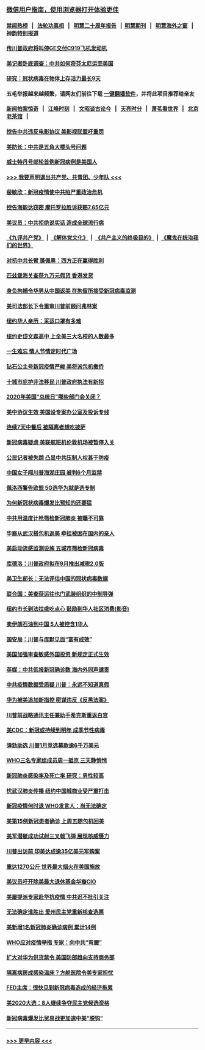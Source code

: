 ### [微信用户指南，使用浏览器打开体验更佳](https://github.com/gfw-breaker/banned-news1/blob/master/indexes/wechat-guide.md?t=0)
#### [禁闻热榜](热点新闻.md?t=0)  &nbsp;&nbsp;|&nbsp;&nbsp; [法轮功真相](https://github.com/gfw-breaker/truth/blob/master/README.md?t=0) &nbsp;&nbsp;|&nbsp;&nbsp; [明慧二十周年报告](https://github.com/gfw-breaker/mh-reports/blob/master/README.md?t=0) &nbsp;&nbsp;|&nbsp;&nbsp;[明慧期刊](https://github.com/gfw-breaker/mh-qikan) &nbsp;&nbsp;|&nbsp;&nbsp; [明慧海外之窗](https://github.com/gfw-breaker/mh-news/blob/master/README.md?t=0) &nbsp;&nbsp;|&nbsp;&nbsp; [神韵特别报道](https://github.com/gfw-breaker/mh-news/blob/master/shenyun.md?t=0)
#### [传川普政府将叫停GE交付C919飞机发动机](../pages/nsc412/n11871600.md?t=02161033) 
#### [美记者卧底调查：中共如何将芬太尼运至美国](../pages/nsc412/n11871821.md?t=02161033) 
#### [研究：冠状病毒在物体上存活力最长9天](../pages/nsc412/n11871871.md?t=02161033) 
#### 五毛举报越来越频繁，请网友们前往下载 [一键翻墙软件](https://github.com/gfw-breaker/ssr-accounts)，并将此项目推荐给亲友
#### [新闻拍案惊奇](https://github.com/gfw-breaker/banned-news1/blob/master/pages/link4.md) &nbsp;&nbsp;|&nbsp;&nbsp; [江峰时刻](https://github.com/gfw-breaker/banned-news1/blob/master/pages/link4.md) &nbsp;&nbsp;|&nbsp;&nbsp; [文昭谈古论今](https://github.com/gfw-breaker/banned-news1/blob/master/pages/link4.md) &nbsp;&nbsp;|&nbsp;&nbsp; [天亮时分](https://github.com/gfw-breaker/banned-news1/blob/master/pages/link4.md) &nbsp;&nbsp;|&nbsp;&nbsp; [萧茗看世界](https://github.com/gfw-breaker/banned-news1/blob/master/pages/link4.md) &nbsp;&nbsp;|&nbsp;&nbsp; [北京老茶馆](https://github.com/gfw-breaker/banned-news1/blob/master/pages/link4.md) &nbsp;&nbsp;|&nbsp;&nbsp; 
#### [控告中共违反电影协议 美影视联盟吁重罚](../pages/nsc412/n11871820.md?t=02161033) 
#### [美防长：中共是五角大楼头号问题](../pages/nsc412/n11871768.md?t=02161033) 
#### [威士特丹号邮轮首例新冠病例是美国人](../pages/nsc412/n11871731.md?t=02161033) 
#### [>>> 我要声明退出共产党、共青团、少年队 <<<](https://github.com/begood0513/goodnews/blob/master/quit/letter.md) 
#### [裴敏欣：新冠疫情使中共陷严重政治危机](../pages/nsc412/n11871514.md?t=02161033) 
#### [控告海能达窃密 摩托罗拉胜诉获赔7.65亿元](../pages/nsc412/n11871594.md?t=02161033) 
#### [美议员：中共拒绝说实话 造成全球流行病](../pages/nsc412/n11871582.md?t=02161033) 
#### [《九评共产党》](https://github.com/begood0513/9ping.md/blob/master/README.md) &nbsp;|&nbsp; [《解体党文化》](../../../../jtdwh.md/blob/master/README.md)  &nbsp;|&nbsp; [《共产主义的终极目的》](../../../../gczydzjmd.md/blob/master/README.md) &nbsp;|&nbsp; [《魔鬼在统治我们的世界》](../../../../mgztzwmdsj.md/blob/master/README.md) 
#### [对抗中共长臂 蓬佩奥：西方正在赢得胜利](../pages/nsc412/n11871500.md?t=02161033) 
#### [匹兹堡海关查获九万元假货 香港发货](../pages/nsc412/n11870716.md?t=02161033) 
#### [身负拘捕令华男从中国返美  在拘留所接受新冠病毒监测](../pages/nsc412/n11870710.md?t=02161033) 
#### [美司法部长下令重审川普前顾问弗林案](../pages/nsc412/n11870258.md?t=02161033) 
#### [纽约华人亲历：采运口罩有多难](../pages/nsc412/n11870531.md?t=02161033) 
#### [纽约史岱文森高中  上全美三大名校的人数最多](../pages/nsc412/n11870557.md?t=02161033) 
#### [一生难忘 情人节情定时代广场](../pages/nsc412/n11870536.md?t=02161033) 
#### [钻石公主号新冠疫情严峻 美将派包机撤侨](../pages/nsc412/n11870505.md?t=02161033) 
#### [十城市庇护非法移民 川普政府执法有新招](../pages/nsc412/n11870410.md?t=02161033) 
#### [2020年美国“总统日”哪些部门会关闭？](../pages/nsc412/n11870148.md?t=02161033) 
#### [美中协议生效 美国设专案办公室及投诉专线](../pages/nsc412/n11870266.md?t=02161033) 
#### [连续7天中餐后 被隔离者想吃披萨](../pages/nsc412/n11870243.md?t=02161033) 
#### [新冠病毒疑虑 美联航班机伦敦机场被暂停入关](../pages/nsc412/n11870015.md?t=02161033) 
#### [公民记者被失踪 凸显中共压制人权甚于防疫](../pages/nsc412/n11870042.md?t=02161033) 
#### [中国女子闯川普海湖庄园 被判6个月监禁](../pages/nsc412/n11869919.md?t=02161033) 
#### [佩洛西警告欧盟 5G选华为就是选专制](../pages/nsc412/n11869898.md?t=02161033) 
#### [为何新冠状病毒爆发比预知的还要猛](../pages/nsc412/n11869828.md?t=02161033) 
#### [中共用温度计枪筛检新冠肺炎 被曝不可靠](../pages/nsc412/n11869707.md?t=02161033) 
#### [华裔从武汉搭包机返美 牵挂被困在国内的亲人](../pages/nsc412/n11869711.md?t=02161033) 
#### [美启动流感监测设施 五城市筛检新冠病毒](../pages/nsc412/n11869689.md?t=02161033) 
#### [库德洛：川普政府拟在9月推出减税2.0版](../pages/nsc412/n11869627.md?t=02161033) 
#### [美卫生部长：无法评估中国的冠状病毒数据](../pages/nsc412/n11869301.md?t=02161033) 
#### [联合国：美查获运往也门武装组织的中制导弹](../pages/nsc412/n11868677.md?t=02161033) 
#### [纽约市长到法拉盛吃点心  鼓励到华人社区消费(影音)](../pages/nsc412/n11868197.md?t=02161033) 
#### [卖伊朗石油到中国  5人被控含1华人](../pages/nsc412/n11867988.md?t=02161033) 
#### [国安局：川普与库默见面“富有成效”](../pages/nsc412/n11867976.md?t=02161033) 
#### [美国加强审查敏感外国投资 新规定正式生效](../pages/nsc412/n11868041.md?t=02161033) 
#### [英媒：中共低报新冠确诊数 海内外同声谴责](../pages/nsc412/n11867421.md?t=02161033) 
#### [中共疫情数据受质疑 川普：永远不知道真假](../pages/nsc412/n11867195.md?t=02161033) 
#### [华为被美追加新指控 密谋违反《反黑法案》](../pages/nsc412/n11867191.md?t=02161033) 
#### [川普前战略通讯主任兼助手希克斯重返白宫](../pages/nsc412/n11867104.md?t=02161033) 
#### [美CDC：新冠或持续到明年 成季节性病毒](../pages/nsc412/n11867279.md?t=02161033) 
#### [弹劾助选 川普1月竞选募款逾6千万美元](../pages/nsc412/n11866950.md?t=02161033) 
#### [WHO三名专家组成员周一抵京 三天静悄悄](../pages/nsc412/n11866947.md?t=02161033) 
#### [新冠肺炎感染率及死亡率 研究：男性较高](../pages/nsc412/n11866956.md?t=02161033) 
#### [忧武汉肺炎传播 纽约中国城商业受严重打击](../pages/nsc412/n11866902.md?t=02161033) 
#### [新冠疫情何时退 WHO发言人：尚无法确定](../pages/nsc412/n11866864.md?t=02161033) 
#### [美第15例新冠患者确诊 上周五随包机回美](../pages/nsc412/n11866852.md?t=02161033) 
#### [美军潜艇成功试射三叉戟飞弹 展现核威慑力](../pages/nsc412/n11866046.md?t=02161033) 
#### [川普出访前 印美达成逾35亿美元军购案](../pages/nsc412/n11865444.md?t=02161033) 
#### [重达1270公斤 世界最大烟火在美国施放](../pages/nsc412/n11865198.md?t=02161033) 
#### [美议员吁开除美最大退休基金华裔CIO](../pages/nsc412/n11865230.md?t=02161033) 
#### [美屡提派专家赴华抗疫情 中共迟不批引关注](../pages/nsc412/n11864719.md?t=02161033) 
#### [无法确定谁胜出 爱州民主党重新核查选票](../pages/nsc412/n11864830.md?t=02161033) 
#### [美新增1名新冠肺炎确诊病例 累计14例](../pages/nsc412/n11864893.md?t=02161033) 
#### [WHO应对疫情举措 专家：向中共“弯腰”](../pages/nsc412/n11864727.md?t=02161033) 
#### [扩大对华为供货禁令 美国防部趋向支持商务部](../pages/nsc412/n11864773.md?t=02161033) 
#### [隔离病房成感染温床？方舱医院令美专家担忧](../pages/nsc412/n11864575.md?t=02161033) 
#### [FED主席：很快见到新冠病毒造成的经济拖累](../pages/nsc412/n11864507.md?t=02161033) 
#### [美2020大选：8人继续争夺民主党候选资格](../pages/nsc412/n11864327.md?t=02161033) 
#### [新冠病毒爆发比贸易战更加速中美“脱钩”](../pages/nsc412/n11864470.md?t=02161033) 

----
#### [ >>> 更早内容 <<< ](../indexes/nsc412-earlier.md)
